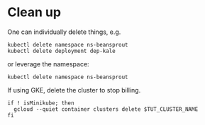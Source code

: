 # Clean up

One can individually delete things, e.g.

```
kubectl delete namespace ns-beansprout
kubectl delete deployment dep-kale
```

or leverage the namespace:

<!-- @deleteTheNamespaceAndEverythingInIt -->
```
kubectl delete namespace ns-beansprout
```

If using GKE, delete the cluster to stop billing.

<!-- @deleteCluster -->
```
if ! isMinikube; then
  gcloud --quiet container clusters delete $TUT_CLUSTER_NAME
fi
```
